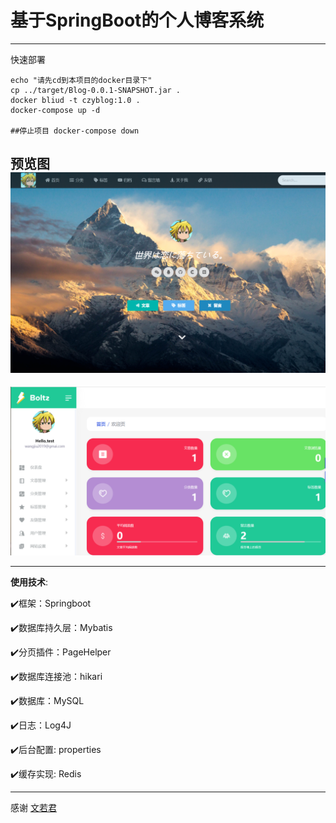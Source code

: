 #   基于SpringBoot的个人博客系统



------
快速部署
```shell
echo "请先cd到本项目的docker目录下"
cp ../target/Blog-0.0.1-SNAPSHOT.jar .
docker bliud -t czyblog:1.0 .
docker-compose up -d

##停止项目 docker-compose down
```
**预览图**
![index](https://raw.githubusercontent.com/1412849797/blog/xml/src/main/resources/static/images/demo/index.png)
---
![admin](https://raw.githubusercontent.com/1412849797/blog/xml/src/main/resources/static/images/demo/admin.png)


---

**使用技术**:

✔️框架：Springboot

✔️数据库持久层：Mybatis

✔️分页插件：PageHelper

✔️数据库连接池：hikari

✔️数据库：MySQL

✔️日志：Log4J

✔️后台配置: properties

✔️缓存实现: Redis

----
感谢
[文若君](https://github.com/laowenruo/)
